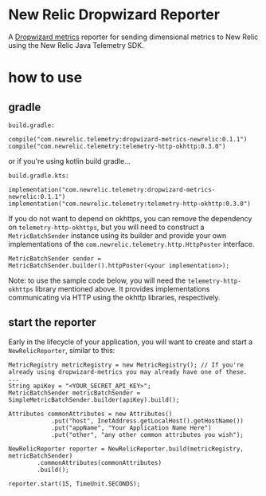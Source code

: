 # New Relic Dropwizard Reporter
A [Dropwizard metrics](https://metrics.dropwizard.io/4.0.0/) reporter for sending dimensional metrics to New Relic using the New Relic Java Telemetry SDK.

# how to use

## gradle

`build.gradle:`
```
compile("com.newrelic.telemetry:dropwizard-metrics-newrelic:0.1.1")
compile("com.newrelic.telemetry:telemetry-http-okhttp:0.3.0")
```

or if you're using kotlin build gradle...

`build.gradle.kts:`
```
implementation("com.newrelic.telemetry:dropwizard-metrics-newrelic:0.1.1")
implementation("com.newrelic.telemetry:telemetry-http-okhttp:0.3.0")
```

If you do not want to depend on okhttps, you can remove the dependency on `telemetry-http-okhttps`, 
but you will need to construct a `MetricBatchSender` instance using its builder and provide your
own implementations of the `com.newrelic.telemetry.http.HttpPoster` interface.


```
MetricBatchSender sender = MetricBatchSender.builder().httpPoster(<your implementation>);
```

Note: to use the sample code below, you will need the `telemetry-http-okhttps` library mentioned above. It provides
implementations communicating via HTTP using the okhttp libraries, respectively.

## start the reporter

Early in the lifecycle of your application, you will want to create and
start a `NewRelicReporter`, similar to this:

```
MetricRegistry metricRegistry = new MetricRegistry(); // If you're already using dropwizard-metrics you may already have one of these.
...
String apiKey = "<YOUR_SECRET_API_KEY>";
MetricBatchSender metricBatchSender = SimpleMetricBatchSender.builder(apiKey).build();

Attributes commonAttributes = new Attributes()
            .put("host", InetAddress.getLocalHost().getHostName())
            .put("appName", "Your Application Name Here")
            .put("other", "any other common attributes you wish");
            
NewRelicReporter reporter = NewRelicReporter.build(metricRegistry, metricBatchSender)
        .commonAttributes(commonAttributes)
        .build();
        
reporter.start(15, TimeUnit.SECONDS);
```